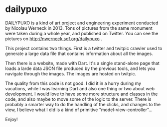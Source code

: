 dailypuxo
=========

DAILYPUXO is a kind of art project and engineering experiment conducted by Nicolau Werneck in 2013. Tons of pictures from the same monument were taken during a whole year, and published on Twitter. You can see the pictures on http://nwerneck.sdf.org/dailypuxo .

This project contains two things. First is a twitter and twitpic crawler used to generate a large data file that contains information about all the images.

Then there is a website, made with Dart. It's a single stand-alone page that loads a larde data JSON file produced by the previous tools, and lets you navigate through the images. The images are hosted on twitpic.

The quality from this code is not good. I did it in a hurry during my vacations, while I was learning Dart and also one thing or two about web development. I would love to have some more structure and classes in the code, and also maybe to move some of the logic to the server. There is probably a smarter way to do the handling of the clicks, and changes to the view, I believe what I did is a kind of primitive "model-view-controller"...

Enjoy!
